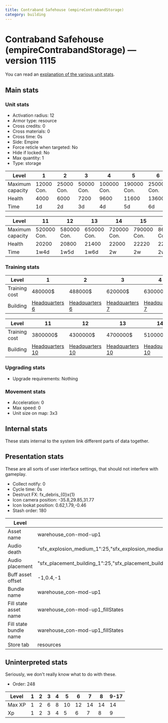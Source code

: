 ```yaml
---
title: Contraband Safehouse (empireContrabandStorage)
category: building
---
```


# Contraband Safehouse (empireContrabandStorage) — version 1115

You can read an [explanation  of the various unit stats](unitexplained.md).

## Main stats

### Unit stats

  * Activation radius: 12
  * Armor type: resource
  * Cross credits: 0
  * Cross materials: 0
  * Cross time: 0s
  * Side: Empire
  * Force reticle when targeted: No
  * Hide if locked: No
  * Max quantity: 1
  * Type: storage

|Level           |1          |2          |3          |4           |5           |6           |7           |8           |9           |10          |
|----------------|-----------|-----------|-----------|------------|------------|------------|------------|------------|------------|------------|
|Maximum capacity|12000  Con.|25000  Con.|50000  Con.|100000  Con.|190000  Con.|250000  Con.|280000  Con.|310000  Con.|380000  Con.|450000  Con.|
|Health          |4000       |6000       |7200       |9600        |11600       |13600       |15600       |17600       |19000       |19600       |
|Time            |1d         |2d         |3d         |4d          |5d          |6d          |1w          |1w1d        |1w2d        |1w3d        |


|Level           |11          |12          |13          |14          |15          |16          |17          |
|----------------|------------|------------|------------|------------|------------|------------|------------|
|Maximum capacity|520000  Con.|580000  Con.|650000  Con.|720000  Con.|790000  Con.|860000  Con.|930000  Con.|
|Health          |20200       |20800       |21400       |22000       |22220       |22440       |22660       |
|Time            |1w4d        |1w5d        |1w6d        |2w          |2w          |2w          |2w          |


### Training stats

|Level        |1                              |2                              |3                              |4                              |5                              |6                              |7                              |8                              |9                               |10                              |
|-------------|-------------------------------|-------------------------------|-------------------------------|-------------------------------|-------------------------------|-------------------------------|-------------------------------|-------------------------------|--------------------------------|--------------------------------|
|Training cost|480000$                        |488000$                        |620000$                        |630000$                        |960000$                        |975000$                        |2640000$                       |2680000$                       |3000000$                        |3400000$                        |
|Building     |[Headquarters 6](empireHQ.html)|[Headquarters 6](empireHQ.html)|[Headquarters 7](empireHQ.html)|[Headquarters 7](empireHQ.html)|[Headquarters 8](empireHQ.html)|[Headquarters 8](empireHQ.html)|[Headquarters 9](empireHQ.html)|[Headquarters 9](empireHQ.html)|[Headquarters 10](empireHQ.html)|[Headquarters 10](empireHQ.html)|


|Level        |11                              |12                              |13                              |14                              |15                              |16                              |17                              |
|-------------|--------------------------------|--------------------------------|--------------------------------|--------------------------------|--------------------------------|--------------------------------|--------------------------------|
|Training cost|3800000$                        |4300000$                        |4700000$                        |5100000$                        |5500000$                        |5900000$                        |6000000$                        |
|Building     |[Headquarters 10](empireHQ.html)|[Headquarters 10](empireHQ.html)|[Headquarters 10](empireHQ.html)|[Headquarters 10](empireHQ.html)|[Headquarters 10](empireHQ.html)|[Headquarters 10](empireHQ.html)|[Headquarters 10](empireHQ.html)|


### Upgrading stats

  * Upgrade requirements: Nothing

### Movement stats

  * Acceleration: 0
  * Max speed: 0
  * Unit size on map: 3x3

## Internal stats

These stats internal to the system link different parts of data together.


## Presentation stats

These are all sorts of user interface settings, that should not interfere with gameplay.

  * Collect notify: 0
  * Cycle time: 0s
  * Destruct FX: fx_debris_{0}x{1}
  * Icon camera position: -35.8,29.85,31.77
  * Icon lookat position: 0.62,1.79,-0.46
  * Stash order: 180

|Level                 |1                                                                                                                      |2                                                                                                                      |3                                                                                                                      |4                                                                                                                      |5                                                                                                                      |6                                                                                                                      |7                                                                                                                      |8                                                                                                                      |9                                                                                                                      |10-17                                                                                                                  |
|----------------------|-----------------------------------------------------------------------------------------------------------------------|-----------------------------------------------------------------------------------------------------------------------|-----------------------------------------------------------------------------------------------------------------------|-----------------------------------------------------------------------------------------------------------------------|-----------------------------------------------------------------------------------------------------------------------|-----------------------------------------------------------------------------------------------------------------------|-----------------------------------------------------------------------------------------------------------------------|-----------------------------------------------------------------------------------------------------------------------|-----------------------------------------------------------------------------------------------------------------------|-----------------------------------------------------------------------------------------------------------------------|
|Asset name            |warehouse_con-mod-up1                                                                                                  |warehouse_con-mod-up2                                                                                                  |warehouse_con-mod-up3                                                                                                  |warehouse_con-mod-up4                                                                                                  |warehouse_con-mod-up5                                                                                                  |warehouse_con-mod-up6                                                                                                  |warehouse_con-mod-up7                                                                                                  |warehouse_con-mod-up8                                                                                                  |warehouse_con-mod-up9                                                                                                  |warehouse_con-mod-up10                                                                                                 |
|Audio death           |"sfx_explosion_medium_1":25,"sfx_explosion_medium_2":25,"sfx_explosion_medium_3":25,"sfx_explosion_medium_4":44        |"sfx_explosion_medium_1":25,"sfx_explosion_medium_2":25,"sfx_explosion_medium_3":25,"sfx_explosion_medium_4":45        |"sfx_explosion_medium_1":25,"sfx_explosion_medium_2":25,"sfx_explosion_medium_3":25,"sfx_explosion_medium_4":46        |"sfx_explosion_medium_1":25,"sfx_explosion_medium_2":25,"sfx_explosion_medium_3":25,"sfx_explosion_medium_4":47        |"sfx_explosion_medium_1":25,"sfx_explosion_medium_2":25,"sfx_explosion_medium_3":25,"sfx_explosion_medium_4":48        |"sfx_explosion_medium_1":25,"sfx_explosion_medium_2":25,"sfx_explosion_medium_3":25,"sfx_explosion_medium_4":49        |"sfx_explosion_medium_1":25,"sfx_explosion_medium_2":25,"sfx_explosion_medium_3":25,"sfx_explosion_medium_4":50        |"sfx_explosion_medium_1":25,"sfx_explosion_medium_2":25,"sfx_explosion_medium_3":25,"sfx_explosion_medium_4":51        |"sfx_explosion_medium_1":25,"sfx_explosion_medium_2":25,"sfx_explosion_medium_3":25,"sfx_explosion_medium_4":52        |"sfx_explosion_medium_1":25,"sfx_explosion_medium_2":25,"sfx_explosion_medium_3":25,"sfx_explosion_medium_4":52        |
|Audio placement       |"sfx_placement_building_1":25,"sfx_placement_building_2":25,"sfx_placement_building_3":25,"sfx_placement_building_4":34|"sfx_placement_building_1":25,"sfx_placement_building_2":25,"sfx_placement_building_3":25,"sfx_placement_building_4":35|"sfx_placement_building_1":25,"sfx_placement_building_2":25,"sfx_placement_building_3":25,"sfx_placement_building_4":36|"sfx_placement_building_1":25,"sfx_placement_building_2":25,"sfx_placement_building_3":25,"sfx_placement_building_4":37|"sfx_placement_building_1":25,"sfx_placement_building_2":25,"sfx_placement_building_3":25,"sfx_placement_building_4":38|"sfx_placement_building_1":25,"sfx_placement_building_2":25,"sfx_placement_building_3":25,"sfx_placement_building_4":39|"sfx_placement_building_1":25,"sfx_placement_building_2":25,"sfx_placement_building_3":25,"sfx_placement_building_4":40|"sfx_placement_building_1":25,"sfx_placement_building_2":25,"sfx_placement_building_3":25,"sfx_placement_building_4":41|"sfx_placement_building_1":25,"sfx_placement_building_2":25,"sfx_placement_building_3":25,"sfx_placement_building_4":42|"sfx_placement_building_1":25,"sfx_placement_building_2":25,"sfx_placement_building_3":25,"sfx_placement_building_4":42|
|Buff asset offset     |-1,0.4,-1                                                                                                              |-1,0.4,-1                                                                                                              |-1,0.4,-1                                                                                                              |-1,0.6,-1                                                                                                              |-1,0.4,-1                                                                                                              |-1,0.4,-1                                                                                                              |-1,0.4,-1                                                                                                              |-1,0.4,-1                                                                                                              |-1,0.4,-1                                                                                                              |-1,0.4,-1                                                                                                              |
|Bundle name           |warehouse_con-mod-up1                                                                                                  |warehouse_con-mod-up2                                                                                                  |warehouse_con-mod-up3                                                                                                  |warehouse_con-mod-up4                                                                                                  |warehouse_con-mod-up5                                                                                                  |warehouse_con-mod-up6                                                                                                  |warehouse_con-mod-up7                                                                                                  |warehouse_con-mod-up8                                                                                                  |warehouse_con-mod-up9                                                                                                  |warehouse_con-mod-up10                                                                                                 |
|Fill state asset name |warehouse_con-mod-up1_fillStates                                                                                       |warehouse_con-mod-up2_fillStates                                                                                       |warehouse_con-mod-up3_fillStates                                                                                       |warehouse_con-mod-up4_fillStates                                                                                       |warehouse_con-mod-up5_fillStates                                                                                       |warehouse_con-mod-up6_fillStates                                                                                       |warehouse_con-mod-up7_fillStates                                                                                       |warehouse_con-mod-up7_fillStates                                                                                       |warehouse_con-mod-up7_fillStates                                                                                       |warehouse_con-mod-up7_fillStates                                                                                       |
|Fill state bundle name|warehouse_con-mod-up1_fillStates                                                                                       |warehouse_con-mod-up2_fillStates                                                                                       |warehouse_con-mod-up3_fillStates                                                                                       |warehouse_con-mod-up4_fillStates                                                                                       |warehouse_con-mod-up5_fillStates                                                                                       |warehouse_con-mod-up6_fillStates                                                                                       |warehouse_con-mod-up7_fillStates                                                                                       |warehouse_con-mod-up7_fillStates                                                                                       |warehouse_con-mod-up7_fillStates                                                                                       |warehouse_con-mod-up7_fillStates                                                                                       |
|Store tab             |resources                                                                                                              |(not found)                                                                                                            |(not found)                                                                                                            |(not found)                                                                                                            |(not found)                                                                                                            |(not found)                                                                                                            |(not found)                                                                                                            |(not found)                                                                                                            |(not found)                                                                                                            |(not found)                                                                                                            |


## Uninterpreted stats

Seriously, we don't really know what to do with these.

  * Order: 248

|Level |1|2|3|4|5 |6 |7 |8 |9-17|
|------|-|-|-|-|--|--|--|--|----|
|Max XP|1|2|6|8|10|12|14|14|14  |
|Xp    |1|2|3|4|5 |6 |7 |8 |9   |


